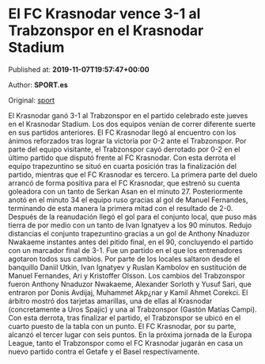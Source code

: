 
# El FC Krasnodar vence 3-1 al Trabzonspor en el Krasnodar Stadium

Published at: **2019-11-07T19:57:47+00:00**

Author: **SPORT.es**

Original: [sport](https://www.sport.es/es/noticias/europa-league/el-fc-krasnodar-vence-3-1-al-trabzonspor-en-el-krasnodar-stadium-7718805)

El Krasnodar ganó 3-1 al Trabzonspor en el partido celebrado este jueves en el Krasnodar Stadium. Los dos equipos venían de correr diferente suerte en sus partidos anteriores. El FC Krasnodar llegó al encuentro con los ánimos reforzados tras lograr la victoria por 0-2 ante el Trabzonspor. Por parte del equipo visitante, el Trabzonspor cayó derrotado por 0-2 en el último partido que disputó frente al FC Krasnodar. Con esta derrota el equipo trapezuntino se situó en cuarta posición tras la finalización del partido, mientras que el FC Krasnodar es tercero.
La primera parte del duelo arrancó de forma positiva para el FC Krasnodar, que estrenó su cuenta goleadora con un tanto de Serkan Asan en el minuto 27. Posteriormente anotó en el minuto 34 el equipo ruso gracias al gol de Manuel Fernandes, terminando de esta manera la primera mitad con el resultado de 2-0.
Después de la reanudación llegó el gol para el conjunto local, que puso más tierra de por medio con un tanto de Ivan Ignatyev a los 90 minutos. Redujo distancias el conjunto trapezuntino gracias a un gol de Anthony Nnaduzor Nwakaeme instantes antes del pitido final, en el 90, concluyendo el partido con un marcador final de 3-1.
Fue un partido en el que los entrenadores agotaron todos sus cambios. Por parte de los locales saltaron desde el banquillo Daniil Utkin, Ivan Ignatyev y Ruslan Kambolov en sustitución de Manuel Fernandes, Ari y Kristoffer Olsson. Los cambios del Trabzonspor fueron Anthony Nnaduzor Nwakaeme, Alexander Sorloth y Yusuf Sari, que entraron por Donis Avdijaj, Muhammet Akp¿nar y Kamil Ahmet Corekci.
El árbitro mostró dos tarjetas amarillas, una de ellas al Krasnodar (concretamente a Uros Spajic) y una al Trabzonspor (Gastón Matías Campi).
Con esta derrota, tras finalizar el partido, el Trabzonspor se ubicó en el cuarto puesto de la tabla con un punto. El FC Krasnodar, por su parte, alcanzó el tercer lugar con seis puntos.
En la próxima jornada de la Europa League, tanto el Trabzonspor como el FC Krasnodar jugarán en casa un nuevo partido contra el Getafe y el Basel respectivamente.
